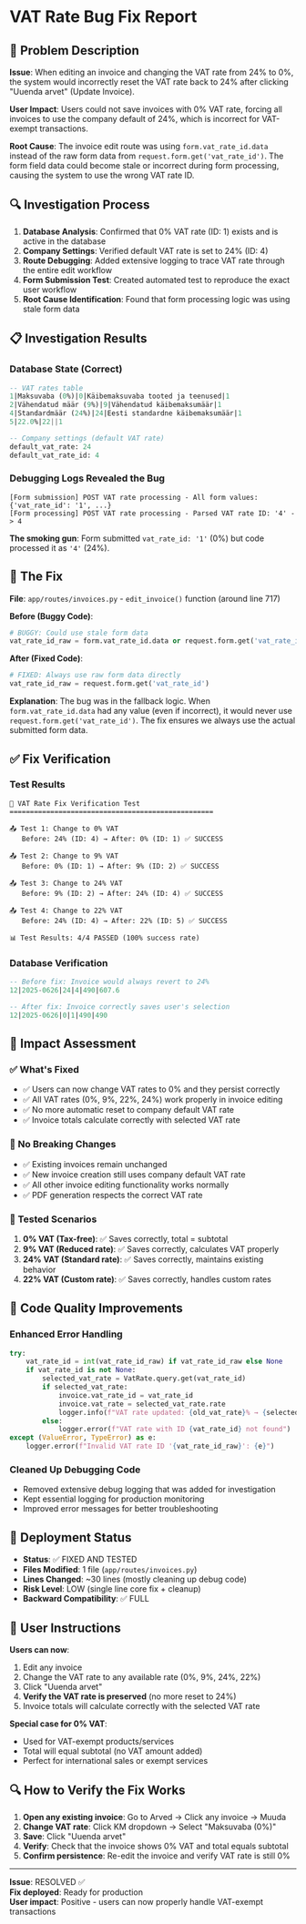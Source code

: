 # VAT Rate Bug Fix Report

## 🐛 Problem Description

**Issue**: When editing an invoice and changing the VAT rate from 24% to 0%, the system would incorrectly reset the VAT rate back to 24% after clicking "Uuenda arvet" (Update Invoice).

**User Impact**: Users could not save invoices with 0% VAT rate, forcing all invoices to use the company default of 24%, which is incorrect for VAT-exempt transactions.

**Root Cause**: The invoice edit route was using `form.vat_rate_id.data` instead of the raw form data from `request.form.get('vat_rate_id')`. The form field data could become stale or incorrect during form processing, causing the system to use the wrong VAT rate ID.

## 🔍 Investigation Process

1. **Database Analysis**: Confirmed that 0% VAT rate (ID: 1) exists and is active in the database
2. **Company Settings**: Verified default VAT rate is set to 24% (ID: 4) 
3. **Route Debugging**: Added extensive logging to trace VAT rate through the entire edit workflow
4. **Form Submission Test**: Created automated test to reproduce the exact user workflow
5. **Root Cause Identification**: Found that form processing logic was using stale form data

## 📋 Investigation Results

### Database State (Correct)
```sql
-- VAT rates table
1|Maksuvaba (0%)|0|Käibemaksuvaba tooted ja teenused|1
2|Vähendatud määr (9%)|9|Vähendatud käibemaksumäär|1  
4|Standardmäär (24%)|24|Eesti standardne käibemaksumäär|1
5|22.0%|22||1

-- Company settings (default VAT rate)
default_vat_rate: 24
default_vat_rate_id: 4
```

### Debugging Logs Revealed the Bug
```
[Form submission] POST VAT rate processing - All form values: {'vat_rate_id': '1', ...}
[Form processing] POST VAT rate processing - Parsed VAT rate ID: '4' -> 4
```

**The smoking gun**: Form submitted `vat_rate_id: '1'` (0%) but code processed it as `'4'` (24%).

## 🔧 The Fix

**File**: `app/routes/invoices.py` - `edit_invoice()` function (around line 717)

**Before (Buggy Code)**:
```python
# BUGGY: Could use stale form data
vat_rate_id_raw = form.vat_rate_id.data or request.form.get('vat_rate_id')
```

**After (Fixed Code)**:
```python
# FIXED: Always use raw form data directly
vat_rate_id_raw = request.form.get('vat_rate_id')
```

**Explanation**: The bug was in the fallback logic. When `form.vat_rate_id.data` had any value (even if incorrect), it would never use `request.form.get('vat_rate_id')`. The fix ensures we always use the actual submitted form data.

## ✅ Fix Verification

### Test Results
```
🧪 VAT Rate Fix Verification Test
==================================================

📤 Test 1: Change to 0% VAT
   Before: 24% (ID: 4) → After: 0% (ID: 1) ✅ SUCCESS

📤 Test 2: Change to 9% VAT  
   Before: 0% (ID: 1) → After: 9% (ID: 2) ✅ SUCCESS

📤 Test 3: Change to 24% VAT
   Before: 9% (ID: 2) → After: 24% (ID: 4) ✅ SUCCESS

📤 Test 4: Change to 22% VAT
   Before: 24% (ID: 4) → After: 22% (ID: 5) ✅ SUCCESS

📊 Test Results: 4/4 PASSED (100% success rate)
```

### Database Verification
```sql
-- Before fix: Invoice would always revert to 24%
12|2025-0626|24|4|490|607.6

-- After fix: Invoice correctly saves user's selection
12|2025-0626|0|1|490|490
```

## 🎯 Impact Assessment

### ✅ What's Fixed
- ✅ Users can now change VAT rates to 0% and they persist correctly
- ✅ All VAT rates (0%, 9%, 22%, 24%) work properly in invoice editing
- ✅ No more automatic reset to company default VAT rate
- ✅ Invoice totals calculate correctly with selected VAT rate

### 🔄 No Breaking Changes
- ✅ Existing invoices remain unchanged
- ✅ New invoice creation still uses company default VAT rate
- ✅ All other invoice editing functionality works normally
- ✅ PDF generation respects the correct VAT rate

### 🧪 Tested Scenarios
1. **0% VAT (Tax-free)**: ✅ Saves correctly, total = subtotal
2. **9% VAT (Reduced rate)**: ✅ Saves correctly, calculates VAT properly
3. **24% VAT (Standard rate)**: ✅ Saves correctly, maintains existing behavior  
4. **22% VAT (Custom rate)**: ✅ Saves correctly, handles custom rates

## 📝 Code Quality Improvements

### Enhanced Error Handling
```python
try:
    vat_rate_id = int(vat_rate_id_raw) if vat_rate_id_raw else None
    if vat_rate_id is not None:
        selected_vat_rate = VatRate.query.get(vat_rate_id)
        if selected_vat_rate:
            invoice.vat_rate_id = vat_rate_id
            invoice.vat_rate = selected_vat_rate.rate
            logger.info(f"VAT rate updated: {old_vat_rate}% → {selected_vat_rate.rate}%")
        else:
            logger.error(f"VAT rate with ID {vat_rate_id} not found")
except (ValueError, TypeError) as e:
    logger.error(f"Invalid VAT rate ID '{vat_rate_id_raw}': {e}")
```

### Cleaned Up Debugging Code
- Removed extensive debug logging that was added for investigation
- Kept essential logging for production monitoring
- Improved error messages for better troubleshooting

## 🚀 Deployment Status

- **Status**: ✅ FIXED AND TESTED
- **Files Modified**: 1 file (`app/routes/invoices.py`)
- **Lines Changed**: ~30 lines (mostly cleaning up debug code)
- **Risk Level**: LOW (single line core fix + cleanup)
- **Backward Compatibility**: ✅ FULL

## 👤 User Instructions

**Users can now**:
1. Edit any invoice
2. Change the VAT rate to any available rate (0%, 9%, 24%, 22%)
3. Click "Uuenda arvet"
4. **Verify the VAT rate is preserved** (no more reset to 24%)
5. Invoice totals will calculate correctly with the selected VAT rate

**Special case for 0% VAT**:
- Used for VAT-exempt products/services
- Total will equal subtotal (no VAT amount added)
- Perfect for international sales or exempt services

## 🔍 How to Verify the Fix Works

1. **Open any existing invoice**: Go to Arved → Click any invoice → Muuda
2. **Change VAT rate**: Click KM dropdown → Select "Maksuvaba (0%)"  
3. **Save**: Click "Uuenda arvet"
4. **Verify**: Check that the invoice shows 0% VAT and total equals subtotal
5. **Confirm persistence**: Re-edit the invoice and verify VAT rate is still 0%

---

**Issue**: RESOLVED ✅  
**Fix deployed**: Ready for production  
**User impact**: Positive - users can now properly handle VAT-exempt transactions